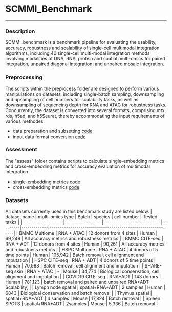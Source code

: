 # SCMMI_Benchmark

---------------------------

### Description

SCMMI_benchmark is a benchmark pipeline for evaluating the usability, accuracy, robustness and scalability of single-cell multimodal integration algorithms, including 40 single-cell multi-modal integration methods involving modalities of DNA, RNA, protein and spatial multi-omics for paired integration, unpaired diagonal integration, and unpaired mosaic integration.

### Preprocessing

The scripts within the preprocess folder are designed to perform various manipulations on datasets, including single-batch sampling, downsampling and upsampling of cell numbers for scalability tasks, as well as downsampling of sequencing depth for RNA and ATAC for robustness tasks. Concurrently, the dataset is converted into several formats, comprising mtx, rds, h5ad, and h5Seurat, thereby accommodating the input requirements of various methodes. <br>
- data preparation and subsetting [code](scripts/preprocess/subset_data.R)
- input data format conversion [code](scripts/preprocess/format_convert.py)

### Assessment

The "assess" folder contains scripts to calculate single-embedding metrics and cross-embedding metrics for accuracy evaluation of multimodal integration.<br>

- single-embedding metrics [code](scripts/assess/single_embedding_metrics_benchmark.py)
- cross-embedding metrics [code](scripts/assess/cross_embedding_metrics_benchmark.py)

### Datasets
All datasets currently used in this benchmark study are listed below.
| dataset name       | multi-omics type | Batch                      | species | cell number | Tested tasks                                               |
|--------------------|------------------|----------------------------|---------|-------------|------------------------------------------------------------|
| BMMC Multiome      | RNA + ATAC       | 12 donors from 4 sites     | Human   | 69,249      | All accuracy metrics and robustness metrics                |
| BMMC CITE-seq      | RNA + ADT        | 12 donors from 4  sites    | Human   | 90,261      | All accuracy metrics and robustness metrics                |
| HSPC Multiome      | RNA + ATAC       | 4 donors  of 5 time points | Human   | 105,942     | Batch removal, cell alignment and imputation               |
| HSPC CITE-seq      | RNA + ADT        | 4 donors of 5 time points  | Human   | 70,988      | Batch removal, cell alignment and imputation               |
| SHARE-seq skin     | RNA + ATAC       | -                          | Mouse   | 34,774      | Biological conservation, cell alignment and imputation     |
| COVID19 CITE-seq   | RNA+ADT          | 143 donors                 | Human   | 781,123     | batch removal and paired and unpaired RNA+ADT Scalability, |
| Lymph node spatial | spatial+RNA+ADT  | 2 samples                  | Human   | 6843        | Biological conservation and batch removal                  |
| Thymus spatial     | spatial+RNA+ADT  | 4 samples                  | Mouse   | 17,824      | Batch removal                                              |
| Spleen SPOTS       | spatial+RNA+ADT  | 2samples                   | Mouse   | 5,336       | Batch removal                                              |
<br>

